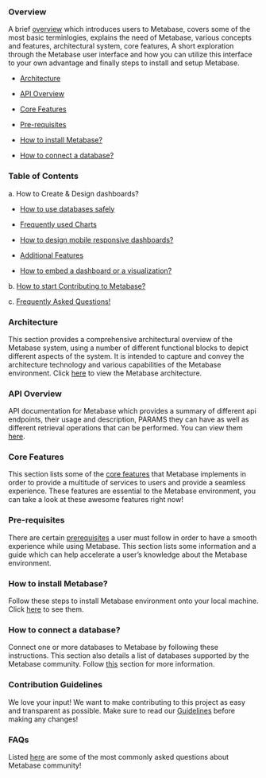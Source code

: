 ### **Overview**

 A brief [overview](overview.md) which introduces users to Metabase, covers some of the most basic terminlogies, explains the need of Metabase, various concepts and  features, architectural system, core features, A short exploration through the Metabase user interface and how you can utilize this interface to your own advantage and finally steps to install and setup Metabase.

  - [Architecture](#architecture)

  - [API Overview](#api-overview)

  - [Core Features](#core-features)

  - [Pre-requisites](#pre-requisites)

  - [How to install Metabase?](#how-to-install-metabase)

  - [How to connect a database?](#how-to-connect-a-database)

### **Table of Contents**

a. How to Create & Design dashboards?

   - [How to use databases safely](use-databases-safely.md)

   - [Frequently used Charts](frequently-used-charts.md)
 
   - [How to design mobile responsive dashboards?](mobile-responsive-dashboards.md)

   - [Additional Features](additional-features.md)
 
   - [How to embed a dashboard or a visualization?](https://www.metabase.com/learn/embedding/embedding-charts-and-dashboards)


b. [How to start Contributing to Metabase?](#contribution-guidelines)

c. [Frequently Asked Questions!](#faqs)

### Architecture

This section provides a comprehensive architectural overview of the Metabase system, using a number of different functional blocks to depict different aspects of the system. It is intended to capture and convey the architecture technology and various capabilities of the Metabase environment. Click [here](https://www.metabase.com/learn/administration/metabase-at-scale) to view the Metabase architecture.

### API Overview

API documentation for Metabase which provides a summary of different api endpoints, their usage and description, PARAMS they can have as well as different retrieval operations that can be performed. You can view them [here](api-overview.md).

### Core Features

This section lists some of the [core features](https://github.com/Samagra-Development/metabase/blob/master/README.md#features) that Metabase implements in order to provide a multitude of services to users and provide a seamless experience. These features are essential to the Metabase environment, you can take a look at these awesome features right now! 

### Pre-requisites

There are certain [prerequisites](https://www.metabase.com/docs/latest/developers-guide/build.html) a user must follow in order to have a smooth experience while using Metabase. This section lists some  information and a guide which can help accelerate a user’s knowledge about the Metabase environment. 

### How to install Metabase?

Follow these steps to install Metabase environment onto your local machine. Click [here](installation.md) to see them. 

### How to connect a database?

Connect one or more databases to Metabase by following these instructions. This section also details a list of databases supported by the Metabase community. Follow [this](https://www.metabase.com/docs/latest/administration-guide/01-managing-databases.html#adding-a-database-connection) section for more information. 

### Contribution Guidelines 
We love your input! We want to make contributing to this project as easy and transparent as possible. Make sure to read our [Guidelines](contribution-guidelines.md) before making any changes!

### FAQs

Listed [here](faq.md) are some of the most commonly asked questions about Metabase community!